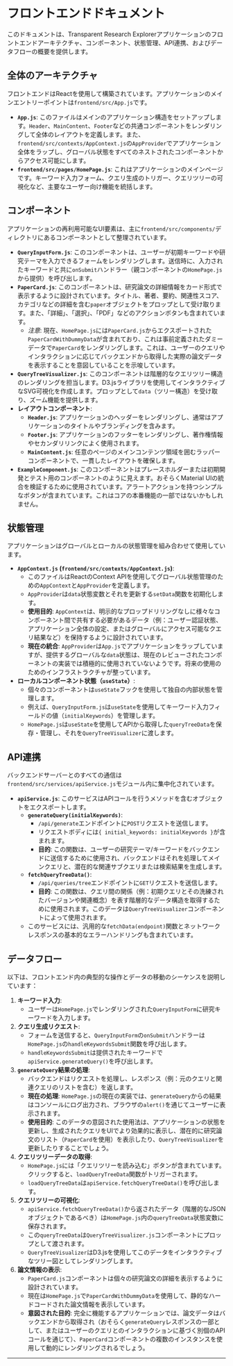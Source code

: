 # フロントエンドドキュメント

このドキュメントは、Transparent Research Explorerアプリケーションのフロントエンドアーキテクチャ、コンポーネント、状態管理、API連携、およびデータフローの概要を提供します。

## 全体のアーキテクチャ

フロントエンドはReactを使用して構築されています。アプリケーションのメインエントリーポイントは`frontend/src/App.js`です。

-   **`App.js`**: このファイルはメインのアプリケーション構造をセットアップします。`Header`、`MainContent`、`Footer`などの共通コンポーネントをレンダリングして全体のレイアウトを定義します。また、`frontend/src/contexts/AppContext.js`の`AppProvider`でアプリケーション全体をラップし、グローバル状態をすべてのネストされたコンポーネントからアクセス可能にします。
-   **`frontend/src/pages/HomePage.js`**: これはアプリケーションのメインページです。キーワード入力フォーム、クエリ生成のトリガー、クエリツリーの可視化など、主要なユーザー向け機能を統括します。

## コンポーネント

アプリケーションの再利用可能なUI要素は、主に`frontend/src/components/`ディレクトリにあるコンポーネントとして整理されています。

-   **`QueryInputForm.js`**: このコンポーネントは、ユーザーが初期キーワードや研究テーマを入力できるフォームをレンダリングします。送信時に、入力されたキーワードと共に`onSubmit`ハンドラー（親コンポーネントの`HomePage.js`から提供）を呼び出します。
-   **`PaperCard.js`**: このコンポーネントは、研究論文の詳細情報をカード形式で表示するように設計されています。タイトル、著者、要約、関連性スコア、カテゴリなどの詳細を含む`paper`オブジェクトをプロップとして受け取ります。また、「詳細」、「選択」、「PDF」などのアクションボタンも含まれています。
    -   *注意*: 現在、`HomePage.js`には`PaperCard.js`からエクスポートされた`PaperCardWithDummyData`が含まれており、これは事前定義されたダミーデータで`PaperCard`をレンダリングします。これは、ユーザーのクエリやインタラクションに応じてバックエンドから取得した実際の論文データを表示することを意図していることを示唆しています。
-   **`QueryTreeVisualizer.js`**: このコンポーネントは階層的なクエリツリー構造のレンダリングを担当します。D3.jsライブラリを使用してインタラクティブなSVG可視化を作成します。プロップとして`data`（ツリー構造）を受け取り、ズーム機能を提供します。
-   **レイアウトコンポーネント**:
    -   **`Header.js`**: アプリケーションのヘッダーをレンダリングし、通常はアプリケーションのタイトルやブランディングを含みます。
    -   **`Footer.js`**: アプリケーションのフッターをレンダリングし、著作権情報やセカンダリリンクによく使用されます。
    -   **`MainContent.js`**: 任意のページのメインコンテンツ領域を囲むラッパーコンポーネントで、一貫したレイアウトを確保します。
-   **`ExampleComponent.js`**: このコンポーネントはプレースホルダーまたは初期開発とテスト用のコンポーネントのように見えます。おそらくMaterial UIの統合を検証するために使用されています。アラートアクションを持つシンプルなボタンが含まれています。これはコアの本番機能の一部ではないかもしれません。

## 状態管理

アプリケーションはグローバルとローカルの状態管理を組み合わせて使用しています。

-   **`AppContext.js` (`frontend/src/contexts/AppContext.js`)**:
    -   このファイルはReactのContext APIを使用してグローバル状態管理のための`AppContext`と`AppProvider`を定義します。
    -   `AppProvider`は`data`状態変数とそれを更新する`setData`関数を初期化します。
    -   **使用目的**: `AppContext`は、明示的なプロップドリリングなしに様々なコンポーネント間で共有する必要があるデータ（例：ユーザー認証状態、アプリケーション全体の設定、またはグローバルにアクセス可能なクエリ結果など）を保持するように設計されています。
    -   **現在の統合**: `AppProvider`は`App.js`でアプリケーションをラップしていますが、提供するグローバルな`data`状態は、現在のレビューされたコンポーネントの実装では積極的に使用されていないようです。将来の使用のためのインフラストラクチャが整っています。
-   **ローカルコンポーネント状態（`useState`）**:
    -   個々のコンポーネントは`useState`フックを使用して独自の内部状態を管理します。
    -   例えば、`QueryInputForm.js`は`useState`を使用してキーワード入力フィールドの値（`initialKeywords`）を管理します。
    -   `HomePage.js`は`useState`を使用してAPIから取得した`queryTreeData`を保存・管理し、それを`QueryTreeVisualizer`に渡します。

## API連携

バックエンドサーバーとのすべての通信は`frontend/src/services/apiService.js`モジュール内に集中化されています。

-   **`apiService.js`**: このサービスはAPIコールを行うメソッドを含むオブジェクトをエクスポートします。
    -   **`generateQuery(initialKeywords)`**:
        -   `/api/generate`エンドポイントに`POST`リクエストを送信します。
        -   リクエストボディには`{ initial_keywords: initialKeywords }`が含まれます。
        -   **目的**: この関数は、ユーザーの研究テーマ/キーワードをバックエンドに送信するために使用され、バックエンドはそれを処理してメインクエリと、潜在的な関連サブクエリまたは検索結果を生成します。
    -   **`fetchQueryTreeData()`**:
        -   `/api/queries/tree`エンドポイントに`GET`リクエストを送信します。
        -   **目的**: この関数は、クエリ間の関係（例：初期クエリとその洗練されたバージョンや関連概念）を表す階層的なデータ構造を取得するために使用されます。このデータは`QueryTreeVisualizer`コンポーネントによって使用されます。
    -   このサービスには、汎用的な`fetchData(endpoint)`関数とネットワークレスポンスの基本的なエラーハンドリングも含まれています。

## データフロー

以下は、フロントエンド内の典型的な操作とデータの移動のシーケンスを説明しています：

1.  **キーワード入力**:
    -   ユーザーは`HomePage.js`でレンダリングされた`QueryInputForm`に研究キーワードを入力します。
2.  **クエリ生成リクエスト**:
    -   フォームを送信すると、`QueryInputForm`の`onSubmit`ハンドラーは`HomePage.js`の`handleKeywordsSubmit`関数を呼び出します。
    -   `handleKeywordsSubmit`は提供されたキーワードで`apiService.generateQuery()`を呼び出します。
3.  **`generateQuery`結果の処理**:
    -   バックエンドはリクエストを処理し、レスポンス（例：元のクエリと関連クエリのリストを含む）を返します。
    -   **現在の処理**: `HomePage.js`の現在の実装では、`generateQuery`からの結果はコンソールにログ出力され、ブラウザの`alert()`を通じてユーザーに表示されます。
    -   **使用目的**: このデータの意図された使用法は、アプリケーションの状態を更新し、生成されたクエリをUIでより効果的に表示し、潜在的に研究論文のリスト（`PaperCard`を使用）を表示したり、`QueryTreeVisualizer`を更新したりすることでしょう。
4.  **クエリツリーデータの取得**:
    -   `HomePage.js`には「クエリツリーを読み込む」ボタンが含まれています。クリックすると、`loadQueryTreeData`関数がトリガーされます。
    -   `loadQueryTreeData`は`apiService.fetchQueryTreeData()`を呼び出します。
5.  **クエリツリーの可視化**:
    -   `apiService.fetchQueryTreeData()`から返されたデータ（階層的なJSONオブジェクトであるべき）は`HomePage.js`内の`queryTreeData`状態変数に保存されます。
    -   この`queryTreeData`は`QueryTreeVisualizer.js`コンポーネントにプロップとして渡されます。
    -   `QueryTreeVisualizer`はD3.jsを使用してこのデータをインタラクティブなツリー図としてレンダリングします。
6.  **論文情報の表示**:
    -   `PaperCard.js`コンポーネントは個々の研究論文の詳細を表示するように設計されています。
    -   現在は`HomePage.js`で`PaperCardWithDummyData`を使用して、静的なハードコードされた論文情報を表示しています。
    -   **意図された目的**: 完全に機能するアプリケーションでは、論文データはバックエンドから取得され（おそらく`generateQuery`レスポンスの一部として、またはユーザーのクエリとのインタラクションに基づく別個のAPIコールを通じて）、`PaperCard`コンポーネントの複数のインスタンスを使用して動的にレンダリングされるでしょう。
---
